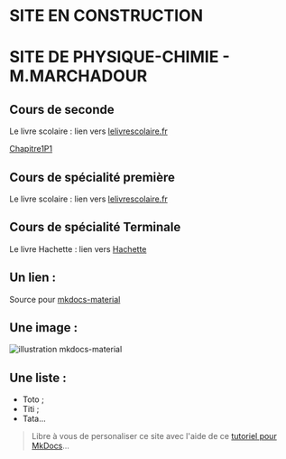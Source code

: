 # SITE EN CONSTRUCTION

# SITE DE PHYSIQUE-CHIMIE - M.MARCHADOUR
## Cours de seconde
Le livre scolaire : lien vers [lelivrescolaire.fr](https://www.lelivrescolaire.fr/manuels/physique-chimie-2de-2019)

[Chapitre1P1](./Chapitre_1P1.md)


## Cours de spécialité première
Le livre scolaire : lien vers [lelivrescolaire.fr](https://www.lelivrescolaire.fr/manuels/physique-chimie-1re-2019)

## Cours de spécialité Terminale
Le livre Hachette : lien vers [Hachette](https://www.calameo.com/read/004822953d3b7e905dd8f?authid=uB1V9Ecfgy00)

## Un lien :
Source pour [mkdocs-material](https://squidfunk.github.io/mkdocs-material/)

## Une image :
![illustration mkdocs-material](https://squidfunk.github.io/mkdocs-material/assets/images/illustration.png)

## Une liste :
- Toto ;
- Titi ;
- Tata...

> Libre à vous de personaliser ce site avec l'aide de ce [tutoriel pour MkDocs](https://github.com/ericECmorlaix/adn-Tutoriel_site_web)...
